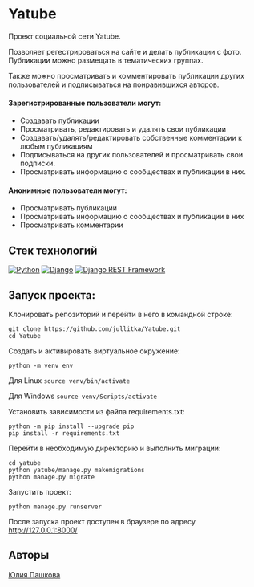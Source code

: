 # Yatube
Проект социальной сети Yatube.

Позволяет регестрироваться на сайте и делать публикации с фото. Публикации можно размещать в тематических группах.

Также можно просматривать и комментировать публикации других пользователей и подписываться на понравившихся авторов.

#### Зарегистрированные пользователи могут:

- Создавать публикации
- Просматривать, редактировать и удалять свои публикации
- Создавать/удалять/редактировать собственные комментарии к любым публикациям
- Подписываться на других пользователей и просматривать свои подписки.
- Просматривать информацию о сообществах и публикации в них.

#### Анонимные пользователи могут:

- Просматривать публикации
- Просматривать информацию о сообществах и публикации в них
- Просматривать комментарии
  
## Стек технологий
[![Python](https://img.shields.io/badge/-Python-464646?style=flat-square&logo=Python)](https://www.python.org/)
[![Django](https://img.shields.io/badge/-Django-464646?style=flat-square&logo=Django)](https://www.djangoproject.com/)
[![Django REST Framework](https://img.shields.io/badge/-Django%20REST%20Framework-464646?style=flat-square&logo=Django%20REST%20Framework)](https://www.django-rest-framework.org/)

## Запуск проекта:

Клонировать репозиторий и перейти в него в командной строке:

```
git clone https://github.com/jullitka/Yatube.git
cd Yatube
```
Cоздать и активировать виртуальное окружение:

```
python -m venv env
```
Для Linux
    ```
    source venv/bin/activate
    ```
    
Для Windows
    ```
    source venv/Scripts/activate
    ```

Установить зависимости из файла requirements.txt:
```
python -m pip install --upgrade pip
pip install -r requirements.txt
```
Перейти в необходимую директорию и выполнить миграции:
```
cd yatube
python yatube/manage.py makemigrations
python manage.py migrate
```
Запустить проект:
```
python manage.py runserver
```
После запуска проект доступен в браузере по адресу  http://127.0.0.1:8000/
## Авторы
[Юлия Пашкова](https://github.com/Jullitka)

